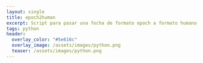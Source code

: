 ```yaml
---
layout: single
title: epoch2human
excerpt: Script para pasar una fecha de formato epoch a formato humano
tags: python
header:
  overlay_color: "#5e616c"
  overlay_image: /assets/images/python.png
  teaser: /assets/images/python.png
---
```


<script src="https://gist.github.com/crakernano/0b17cb08c742a5ec0da4cd7d2b5c91e6.js"></script>
